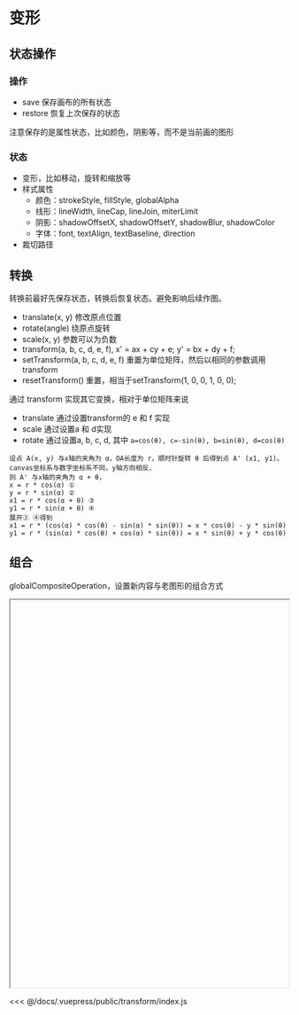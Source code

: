 # 变形

## 状态操作

### 操作

* save 保存画布的所有状态
* restore 恢复上次保存的状态

注意保存的是属性状态，比如颜色，阴影等，而不是当前画的图形

### 状态

* 变形，比如移动，旋转和缩放等
* 样式属性
  * 颜色：strokeStyle, fillStyle, globalAlpha
  * 线形：lineWidth, lineCap, lineJoin, miterLimit
  * 阴影：shadowOffsetX, shadowOffsetY, shadowBlur, shadowColor
  * 字体：font, textAlign, textBaseline, direction
* 裁切路径

## 转换

转换前最好先保存状态，转换后恢复状态。避免影响后续作图。

* translate(x, y) 修改原点位置
* rotate(angle) 绕原点旋转
* scale(x, y) 参数可以为负数
* transform(a, b, c, d, e, f), x' = ax + cy + e; y' = bx + dy + f;
* setTransform(a, b, c, d, e, f) 重置为单位矩阵，然后以相同的参数调用transform
* resetTransform() 重置，相当于setTransform(1, 0, 0, 1, 0, 0);

通过 transform 实现其它变换，相对于单位矩阵来说

* translate 通过设置transform的 e 和 f 实现
* scale 通过设置a 和 d实现
* rotate 通过设置a, b, c, d, 其中 `a=cos(θ), c=-sin(θ), b=sin(θ), d=cos(θ)`

```theory
设点 A(x, y) 与x轴的夹角为 α，OA长度为 r，顺时针旋转 θ 后得到点 A' (x1, y1)。
canvas坐标系与数字坐标系不同，y轴方向相反，
则 A' 与x轴的夹角为 α + θ，
x = r * cos(α) ①
y = r * sin(α) ②
x1 = r * cos(α + θ) ③
y1 = r * sin(α + θ) ④
展开③ ④得到
x1 = r * (cos(α) * cos(θ) - sin(α) * sin(θ)) = x * cos(θ) - y * sin(θ)
y1 = r * (sin(α) * cos(θ) + cos(α) * sin(θ)) = x * sin(θ) + y * cos(θ)
```

## 组合

globalCompositeOperation，设置新内容与老图形的组合方式

<iframe width="100%" height="700px" :src="$withBase('/transform/index.html')"></iframe>

<<< @/docs/.vuepress/public/transform/index.js
